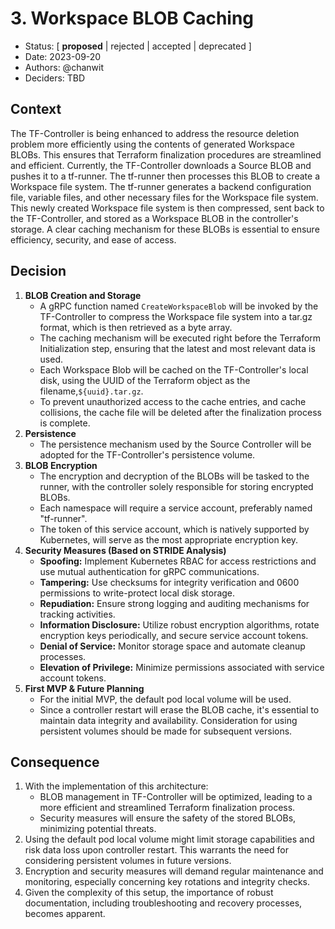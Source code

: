 # 3. Workspace BLOB Caching

* Status: [ **proposed** | rejected | accepted | deprecated ]
* Date: 2023-09-20 
* Authors: @chanwit
* Deciders: TBD 

## Context

The TF-Controller is being enhanced to address the resource deletion problem
more efficiently using the contents of generated Workspace BLOBs.
This ensures that Terraform finalization procedures are streamlined and efficient.
Currently, the TF-Controller downloads a Source BLOB and pushes it to a tf-runner.
The tf-runner then processes this BLOB to create a Workspace file system.
The tf-runner generates a backend configuration file, variable files, and other necessary files
for the Workspace file system. This newly created Workspace file system is then compressed,
sent back to the TF-Controller, and stored as a Workspace BLOB in the controller's storage.
A clear caching mechanism for these BLOBs is essential to ensure efficiency, security, 
and ease of access.

## Decision

1. **BLOB Creation and Storage**
   * A gRPC function named `CreateWorkspaceBlob` will be invoked by the TF-Controller 
     to compress the Workspace file system into a tar.gz format, which is then retrieved
     as a byte array.
   * The caching mechanism will be executed right before the Terraform Initialization step, ensuring that the latest and most relevant data is used.
   * Each Workspace Blob will be cached on the TF-Controller's local disk, using the UUID of the Terraform object as the filename,`${uuid}.tar.gz`.
   * To prevent unauthorized access to the cache entries, and cache collisions, the cache file will be deleted after the finalization process is complete.
2. **Persistence** 
   * The persistence mechanism used by the Source Controller will be adopted for the TF-Controller's persistence volume.
3. **BLOB Encryption**
   * The encryption and decryption of the BLOBs will be tasked to the runner, with the controller solely responsible for storing encrypted BLOBs.
   * Each namespace will require a service account, preferably named "tf-runner".
   * The token of this service account, which is natively supported by Kubernetes, will serve as the most appropriate encryption key.
4. **Security Measures (Based on STRIDE Analysis)**
   * **Spoofing:** Implement Kubernetes RBAC for access restrictions and use mutual authentication for gRPC communications.
   * **Tampering:** Use checksums for integrity verification and 0600 permissions to write-protect local disk storage.
   * **Repudiation:** Ensure strong logging and auditing mechanisms for tracking activities.
   * **Information Disclosure:** Utilize robust encryption algorithms, rotate encryption keys periodically, and secure service account tokens.
   * **Denial of Service:** Monitor storage space and automate cleanup processes.
   * **Elevation of Privilege:** Minimize permissions associated with service account tokens.
5. **First MVP & Future Planning**
   * For the initial MVP, the default pod local volume will be used.
   * Since a controller restart will erase the BLOB cache, it's essential to maintain data integrity and availability. 
     Consideration for using persistent volumes should be made for subsequent versions.

## Consequence

1. With the implementation of this architecture:
   * BLOB management in TF-Controller will be optimized, leading to a more efficient and streamlined Terraform finalization process.
   * Security measures will ensure the safety of the stored BLOBs, minimizing potential threats.
2. Using the default pod local volume might limit storage capabilities and risk data loss upon controller restart. This warrants the need for considering persistent volumes in future versions.
3. Encryption and security measures will demand regular maintenance and monitoring, especially concerning key rotations and integrity checks.
4. Given the complexity of this setup, the importance of robust documentation, including troubleshooting and recovery processes, becomes apparent.
